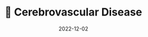 ---
title: 🧠 Cerebrovascular Disease
date: '2022-12-02'
type: book
weight: 303
commentable: true
---